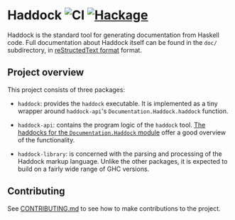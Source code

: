 # Haddock ![CI][CI] [![Hackage][Hackage badge]][Hackage page]

Haddock is the standard tool for generating documentation from Haskell code.
Full documentation about Haddock itself can be found in the `doc/` subdirectory,
in [reStructedText format][ReST] format.

## Project overview

This project consists of three packages:

 * `haddock`: provides the `haddock` executable. It is implemented as a tiny
    wrapper around `haddock-api`'s `Documentation.Haddock.haddock` function.

 * `haddock-api`: contains the program logic of the `haddock` tool.
   [The haddocks for the `Documentation.Haddock` module][Documentation.Haddock]
   offer a good overview of the functionality.

 * `haddock-library`: is concerned with the parsing and processing of the
   Haddock markup language. Unlike the other packages, it is expected to build
   on a fairly wide range of GHC versions.

## Contributing

See [CONTRIBUTING.md](CONTRIBUTING.md) to see how to make contributions to the
project.


[CI]: https://github.com/haskell/haddock/workflows/CI/badge.svg?branch=ghc-9.0
[Hackage page]: https://hackage.haskell.org/package/haddock
[Hackage badge]: https://img.shields.io/hackage/v/haddock.svg
[ReST]: http://www.sphinx-doc.org/en/stable/rest.html
[Documentation.Haddock]: http://hackage.haskell.org/package/haddock-api/docs/Documentation-Haddock.html
[cabal v2]: http://cabal.readthedocs.io/en/latest/nix-local-build-overview.html
